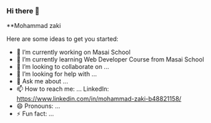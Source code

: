 ### Hi there 👋


**Mohammad zaki

Here are some ideas to get you started:

- 🔭 I’m currently working on Masai School
- 🌱 I’m currently learning Web Developer Course from Masai School
- 👯 I’m looking to collaborate on ...
- 🤔 I’m looking for help with ...
- 💬 Ask me about ...
- 📫 How to reach me: ...
LinkedIn: https://www.linkedin.com/in/mohammad-zaki-b48821158/
- 😄 Pronouns: ...
- ⚡ Fun fact: ...
